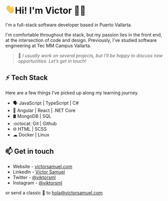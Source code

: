 

# <img src="https://raw.githubusercontent.com/ABSphreak/ABSphreak/master/gifs/Hi.gif" width="30px">Hi! I'm Victor 🐱‍👤

I'm a full-stack software developer based in Puerto Vallarta.

I'm comfortable throughout the stack, but my passion lies in the front end, at the intersection of code and design. Previously, I've studied software engineering at Tec MM Campus Vallarta.

> 🔭 *I usually work on several projects, but I’ll be happy to discuss new opportunities. Let’s get in touch!*


## ⚡ Tech Stack

Here are a few things I've picked up along my learning journey.

* 🗣 JavaScript | TypeScript | C# 
* 🤖 Angular | React | .NET Core
* 🛢️ MongoDB | SQL
* :octocat: Git | Github
* 🌐 HTML | SCSS
* ☁ Docker | Linux

## 📫 Get in touch
- Website - [victorsamuel.com](https://www.victorsamuel.com)
- LinkedIn - [Victor Samuel](https://go.victorsamuel.com/linkedin)
- Twitter - [@viktorsml](https://go.victorsamuel.com/twitter)
- Instagram - [@viktorsml](https://go.victorsamuel.com/instagram)

 or send a classic 📧 to [hola@victorsamuel.com](https://go.victorsamuel.com/send-email)
